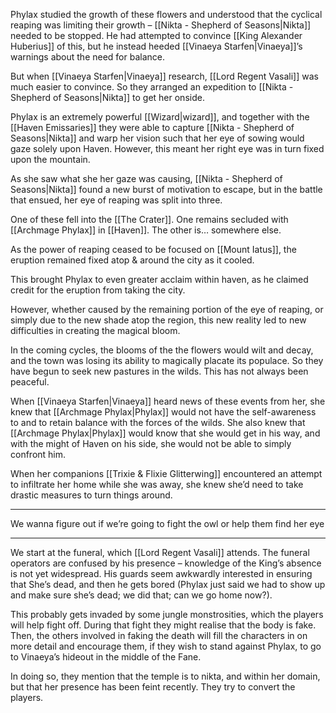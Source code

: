 Phylax studied the growth of these flowers and understood that the cyclical reaping was limiting their growth – [[Nikta - Shepherd of Seasons|Nikta]] needed to be stopped. He had attempted to convince [[King Alexander Huberius]] of this, but he instead heeded [[Vinaeya Starfen|Vinaeya]]’s warnings about the need for balance.

But when [[Vinaeya Starfen|Vinaeya]]  research, [[Lord Regent Vasali]] was much easier to convince. So they arranged an expedition to [[Nikta - Shepherd of Seasons|Nikta]] to get her onside.

Phylax is an extremely powerful [[Wizard|wizard]], and together with the [[Haven Emissaries]]  they were able to capture [[Nikta - Shepherd of Seasons|Nikta]] and warp her vision such that her eye of sowing would gaze solely upon Haven. However, this meant her right eye was in turn fixed upon the mountain. 

As she saw what she her gaze was causing, [[Nikta - Shepherd of Seasons|Nikta]] found a new burst of motivation to escape, but in the battle that ensued, her eye of reaping was split into three.

One of these fell into the [[The Crater]]. One remains secluded with [[Archmage Phylax]] in [[Haven]]. The other is… somewhere else.

As the power of reaping ceased to be focused on [[Mount Iatus]], the eruption remained fixed atop & around the city as it cooled.

This brought Phylax to even greater acclaim within haven, as he claimed credit for the eruption from taking the city.

However, whether caused by the remaining portion of the eye of reaping, or simply due to the new shade atop the region, this new reality led to new difficulties in creating the magical bloom.

In the coming cycles, the blooms of the the flowers would wilt and decay, and the town was losing its ability to magically placate its populace. So they have begun to seek new pastures in the wilds. This has not always been peaceful.

When [[Vinaeya Starfen|Vinaeya]] heard news of these events from her, she knew that [[Archmage Phylax|Phylax]] would not have the self-awareness to and to retain balance with the forces of the wilds. She also knew that [[Archmage Phylax|Phylax]] would know that she would get in his way, and with the might of Haven on his side, she would not be able to simply confront him.

When her companions [[Trixie & Flixie Glitterwing]] encountered an attempt to infiltrate her home while she was away, she knew she’d need to take drastic measures to turn things around.

***

We wanna figure out if we’re going to fight the owl or help them find her eye

***

We start at the funeral, which [[Lord Regent Vasali]] attends. The funeral operators are confused by his presence – knowledge of the King’s absence is not yet widespread. His guards seem awkwardly interested in ensuring that She’s dead, and then he gets bored (Phylax just said we had to show up and make sure she’s dead; we did that; can we go home now?). 

This probably gets invaded by some jungle monstrosities, which the players will help fight off. During that fight they might realise that the body is fake. Then, the others involved in faking the death will fill the characters in on more detail and encourage them, if they wish to stand against Phylax, to go to Vinaeya’s hideout in the middle of the Fane.

In doing so, they mention that the temple is to nikta, and within her domain, but that her presence has been feint recently. They try to convert the players. 
